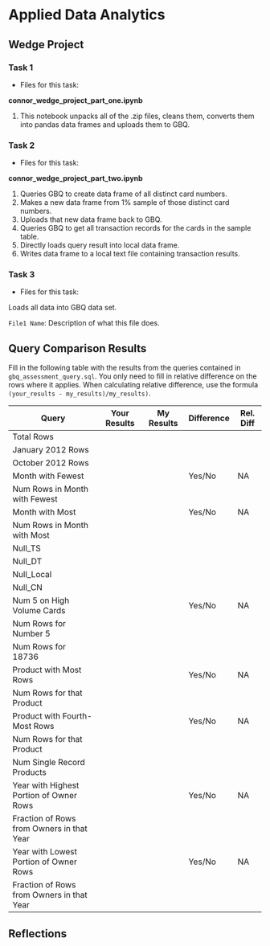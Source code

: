 
# Applied Data Analytics

## Wedge Project

<!-- Any general commentary you'd like to say about the project --> 

### Task 1

* Files for this task: 

**connor_wedge_project_part_one.ipynb**

1. This notebook unpacks all of the .zip files, cleans them, converts them into pandas data frames and uploads them to GBQ.



### Task 2

* Files for this task: 

**connor_wedge_project_part_two.ipynb**

1. Queries GBQ to create data frame of all distinct card numbers.
1. Makes a new data frame from 1% sample of those distinct card numbers.
1. Uploads that new data frame back to GBQ.
1. Queries GBQ to get all transaction records for the cards in the sample table.
1. Directly loads query result into local data frame.
1. Writes data frame to a local text file containing transaction results.

	

### Task 3

* Files for this task: 
<!--  List of file or files here  --> 

Loads all data into GBQ data set.

`File1 Name`: 
Description of what this file does.

<!--  Repeat for each file  --> 


## Query Comparison Results

Fill in the following table with the results from the 
queries contained in `gbq_assessment_query.sql`. You only
need to fill in relative difference on the rows where it applies. 
When calculating relative difference, use the formula 
` (your_results - my_results)/my_results)`. 



|  Query  |  Your Results  |  My Results | Difference | Rel. Diff | 
|---|---|---|---|---|
| Total Rows  |   |   |   |   |
| January 2012 Rows  |   |   |   |   |
| October 2012 Rows  |   |   |   |   |
| Month with Fewest  |   |   | Yes/No  | NA  |
| Num Rows in Month with Fewest  |   |   |   |   |
| Month with Most  |   |   | Yes/No  | NA  |
| Num Rows in Month with Most  |   |   |   |   |
| Null_TS  |   |   |   |   |
| Null_DT  |   |   |   |   |
| Null_Local  |   |   |   |   |
| Null_CN  |   |   |   |   |
| Num 5 on High Volume Cards  |   |   | Yes/No  | NA  |
|  Num Rows for Number 5 |   |   |   |   |
| Num Rows for 18736  |   |   |   |   |
| Product with Most Rows  |   |   | Yes/No  | NA  |
| Num Rows for that Product  |   |   |   |   |
| Product with Fourth-Most Rows  |   |   | Yes/No  | NA  |
| Num Rows for that Product  |   |   |   |   |
| Num Single Record Products  |   |   |   |   |
| Year with Highest Portion of Owner Rows  |   |   | Yes/No  | NA |
| Fraction of Rows from Owners in that Year  |   |   |   |   |
| Year with Lowest Portion of Owner Rows  |   |   | Yes/No  | NA |
| Fraction of Rows from Owners in that Year  |   |   |   |   |

## Reflections

<!-- I'd love to get 100-200 words on your experience doing the Wedge Project --> 
